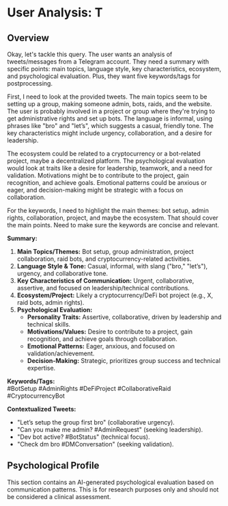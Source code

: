 # User Analysis: T

## Overview

<think>
Okay, let's tackle this query. The user wants an analysis of tweets/messages from a Telegram account. They need a summary with specific points: main topics, language style, key characteristics, ecosystem, and psychological evaluation. Plus, they want five keywords/tags for postprocessing.

First, I need to look at the provided tweets. The main topics seem to be setting up a group, making someone admin, bots, raids, and the website. The user is probably involved in a project or group where they're trying to get administrative rights and set up bots. The language is informal, using phrases like "bro" and "let’s", which suggests a casual, friendly tone. The key characteristics might include urgency, collaboration, and a desire for leadership.

The ecosystem could be related to a cryptocurrency or a bot-related project, maybe a decentralized platform. The psychological evaluation would look at traits like a desire for leadership, teamwork, and a need for validation. Motivations might be to contribute to the project, gain recognition, and achieve goals. Emotional patterns could be anxious or eager, and decision-making might be strategic with a focus on collaboration.

For the keywords, I need to highlight the main themes: bot setup, admin rights, collaboration, project, and maybe the ecosystem. That should cover the main points. Need to make sure the keywords are concise and relevant.
</think>

**Summary:**  
1. **Main Topics/Themes:** Bot setup, group administration, project collaboration, raid bots, and cryptocurrency-related activities.  
2. **Language Style & Tone:** Casual, informal, with slang ("bro," "let’s"), urgency, and collaborative tone.  
3. **Key Characteristics of Communication:** Urgent, collaborative, assertive, and focused on leadership/technical contributions.  
4. **Ecosystem/Project:** Likely a cryptocurrency/DeFi bot project (e.g., X, raid bots, admin rights).  
5. **Psychological Evaluation:**  
   - **Personality Traits:** Assertive, collaborative, driven by leadership and technical skills.  
   - **Motivations/Values:** Desire to contribute to a project, gain recognition, and achieve goals through collaboration.  
   - **Emotional Patterns:** Eager, anxious, and focused on validation/achievement.  
   - **Decision-Making:** Strategic, prioritizes group success and technical expertise.  

**Keywords/Tags:**  
#BotSetup #AdminRights #DeFiProject #CollaborativeRaid #CryptocurrencyBot  

**Contextualized Tweets:**  
- "Let’s setup the group first bro" (collaborative urgency).  
- "Can you make me admin? #AdminRequest" (seeking leadership).  
- "Dev bot active? #BotStatus" (technical focus).  
- "Check dm bro #DMConversation" (seeking validation).

## Psychological Profile

This section contains an AI-generated psychological evaluation based on communication patterns. This is for research purposes only and should not be considered a clinical assessment.